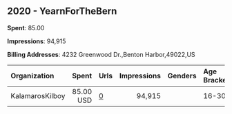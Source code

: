 ## 2020 - YearnForTheBern 
**Spent**: 85.00

**Impressions**: 94,915

**Billing Addresses**: 4232 Greenwood Dr.,Benton Harbor,49022,US

|Organization|Spent|Urls|Impressions|Genders|Age Brackets|Country Codes|
|:---|---:|:---|---:|:---|:---|:---|
|KalamarosKilboy|85.00 USD|[0](https://www.snap.com/political-ads/asset/f41037a6220fa643c1ffd5b0345aab2da0406fa2c538c092aea95d76e5ea9f86?mediaType=mp4)|94,915||16-30|united states|
